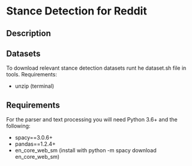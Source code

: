 # Stance Detection for Reddit
## Description
## Datasets
To download relevant stance detection datasets runt he dataset.sh file in tools. 
Requirements:
- unzip (terminal)
## Requirements
For the parser and text processing you will need Python 3.6+ and the following:
- spacy==3.0.6+
- pandas==1.2.4+
- en_core_web_sm (install with python -m spacy download en_core_web_sm)